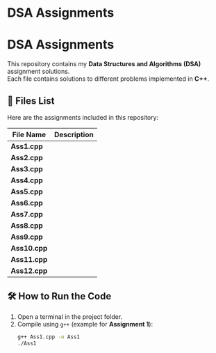 # DSA Assignments

# DSA Assignments  

This repository contains my **Data Structures and Algorithms (DSA)** assignment solutions.  
Each file contains solutions to different problems implemented in **C++**.  

## 📂 Files List  
Here are the assignments included in this repository:  

| File Name    | Description |
|-------------|------------|
| **Ass1.cpp**  | 
| **Ass2.cpp**  | 
| **Ass3.cpp**  | 
| **Ass4.cpp**  | 
| **Ass5.cpp**  | 
| **Ass6.cpp**  | 
| **Ass7.cpp**  | 
| **Ass8.cpp**  | 
| **Ass9.cpp**  | 
| **Ass10.cpp** | 
| **Ass11.cpp** | 
| **Ass12.cpp** | 


## 🛠️ How to Run the Code  
1. Open a terminal in the project folder.  
2. Compile using `g++` (example for **Assignment 1**):  
   ```sh
   g++ Ass1.cpp -o Ass1
   ./Ass1
